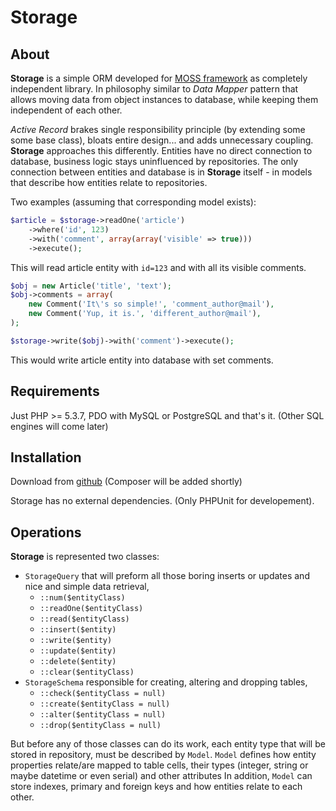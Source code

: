 # Storage

## About

**Storage** is a simple ORM developed for [MOSS framework](https://github.com/potfur/moss) as completely independent library. In philosophy similar to _Data Mapper_ pattern that allows moving data from object instances to database, while keeping them independent of each other.

_Active Record_ brakes single responsibility principle (by extending some some base class), bloats entire design... and adds unnecessary coupling.
**Storage** approaches this differently. Entities have no direct connection to database, business logic stays uninfluenced by repositories.
The only connection between entities and database is in **Storage** itself - in models that describe how entities relate to repositories.

Two examples (assuming that corresponding model exists):

```php
$article = $storage->readOne('article')
	->where('id', 123)
	->with('comment', array(array('visible' => true)))
	->execute();
```
This will read article entity with `id=123` and with all its visible comments.


```php
$obj = new Article('title', 'text');
$obj->comments = array(
	new Comment('It\'s so simple!', 'comment_author@mail'),
	new Comment('Yup, it is.', 'different_author@mail'),
);

$storage->write($obj)->with('comment')->execute();
```
This would write article entity into database with set comments.

## Requirements

Just PHP >= 5.3.7, PDO with MySQL or PostgreSQL and that's it.
(Other SQL engines will come later)

## Installation

Download from [github](https://github.com/potfur/moss-storage)
(Composer will be added shortly)

Storage has no external dependencies.
(Only PHPUnit for developement).

## Operations

**Storage** is represented two classes:

 * `StorageQuery` that will preform all those boring inserts or updates and nice and simple data retrieval,
	* `::num($entityClass)`
	* `::readOne($entityClass)`
	* `::read($entityClass)`
	* `::insert($entity)`
	* `::write($entity)`
	* `::update($entity)`
	* `::delete($entity)`
	* `::clear($entityClass)`
 * `StorageSchema` responsible for creating, altering and dropping tables,
	* `::check($entityClass = null)`
	* `::create($entityClass = null)`
	* `::alter($entityClass = null)`
	* `::drop($entityClass = null)`

But before any of those classes can do its work, each entity type that will be stored in repository, must be described by `Model`.
`Model` defines how entity properties relate/are mapped to table cells, their types (integer, string or maybe datetime or even serial) and other attributes
In addition, `Model` can store indexes, primary and foreign keys and how entities relate to each other.

